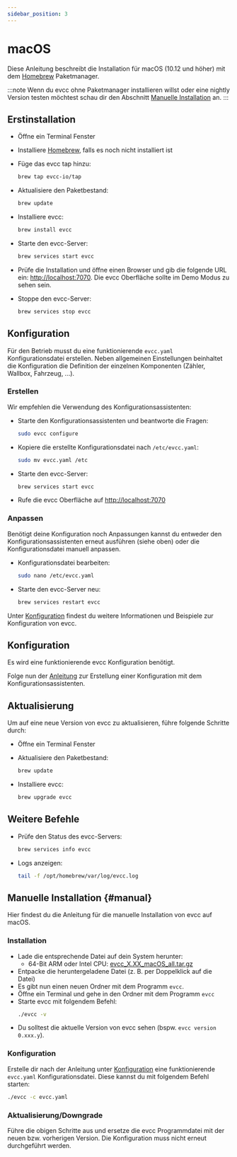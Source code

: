 ```yaml
---
sidebar_position: 3
---
```


# macOS

Diese Anleitung beschreibt die Installation für macOS (10.12 und höher) mit dem [Homebrew](https://brew.sh) Paketmanager.

:::note
Wenn du evcc ohne Paketmanager installieren willst oder eine nightly Version testen möchtest schau dir den Abschnitt [Manuelle Installation](#manual) an.
:::

## Erstinstallation

- Öffne ein Terminal Fenster
- Installiere [Homebrew](https://brew.sh), falls es noch nicht installiert ist
- Füge das evcc tap hinzu:

  ```sh
  brew tap evcc-io/tap
  ```

- Aktualisiere den Paketbestand:

  ```sh
  brew update
  ```

- Installiere evcc:

  ```sh
  brew install evcc
  ```

- Starte den evcc-Server:

  ```sh
  brew services start evcc
  ```

- Prüfe die Installation und öffne einen Browser und gib die folgende URL ein: [http://localhost:7070](http://localhost:7070). Die evcc Oberfläche sollte im Demo Modus zu sehen sein.
- Stoppe den evcc-Server:

  ```sh
  brew services stop evcc
  ```

## Konfiguration

Für den Betrieb musst du eine funktionierende `evcc.yaml` Konfigurationsdatei erstellen.
Neben allgemeinen Einstellungen beinhaltet die Konfiguration die Definition der einzelnen Komponenten (Zähler, Wallbox, Fahrzeug, ...).

### Erstellen

Wir empfehlen die Verwendung des Konfigurationsassistenten:

- Starte den Konfigurationsassistenten und beantworte die Fragen:

  ```sh
  sudo evcc configure
  ```

- Kopiere die erstellte Konfigurationsdatei nach `/etc/evcc.yaml`:

  ```sh
  sudo mv evcc.yaml /etc
  ```

- Starte den evcc-Server:

  ```sh
  brew services start evcc
  ```

- Rufe die evcc Oberfläche auf [http://localhost:7070](http://localhost:7070)

### Anpassen

Benötigt deine Konfiguration noch Anpassungen kannst du entweder den Konfigurationsassistenten erneut ausführen (siehe oben) oder die Konfigurationsdatei manuell anpassen.

- Konfigurationsdatei bearbeiten:

  ```sh
  sudo nano /etc/evcc.yaml
  ```

- Starte den evcc-Server neu:

  ```sh
  brew services restart evcc
  ```

Unter [Konfiguration](./configuration) findest du weitere Informationen und Beispiele zur Konfiguration von evcc.

## Konfiguration

Es wird eine funktionierende evcc Konfiguration benötigt.

Folge nun der [Anleitung](./configuration) zur Erstellung einer Konfiguration mit dem Konfigurationsassistenten.

## Aktualisierung

Um auf eine neue Version von evcc zu aktualisieren, führe folgende Schritte durch:

- Öffne ein Terminal Fenster
- Aktualisiere den Paketbestand:

  ```sh
  brew update
  ```

- Installiere evcc:

  ```sh
  brew upgrade evcc
  ```

## Weitere Befehle

- Prüfe den Status des evcc-Servers:

  ```sh
  brew services info evcc
  ```

- Logs anzeigen:

  ```sh
  tail -f /opt/homebrew/var/log/evcc.log
  ```

## Manuelle Installation {#manual}

Hier findest du die Anleitung für die manuelle Installation von evcc auf macOS.

### Installation

- Lade die entsprechende Datei auf dein System herunter:
  - 64-Bit ARM oder Intel CPU: [evcc_X.XX_macOS_all.tar.gz](https://github.com/evcc-io/evcc/releases/latest)
- Entpacke die heruntergeladene Datei (z. B. per Doppelklick auf die Datei)
- Es gibt nun einen neuen Ordner mit dem Programm `evcc`.
- Öffne ein Terminal und gehe in den Ordner mit dem Programm `evcc`
- Starte evcc mit folgendem Befehl:
  ```sh
  ./evcc -v
  ```
- Du solltest die aktuelle Version von evcc sehen (bspw. `evcc version 0.xxx.y`).

### Konfiguration

Erstelle dir nach der Anleitung unter [Konfiguration](./configuration) eine funktionierende `evcc.yaml` Konfigurationsdatei.
Diese kannst du mit folgendem Befehl starten:

```sh
./evcc -c evcc.yaml
```

### Aktualisierung/Downgrade

Führe die obigen Schritte aus und ersetze die evcc Programmdatei mit der neuen bzw. vorherigen Version.
Die Konfiguration muss nicht erneut durchgeführt werden.
